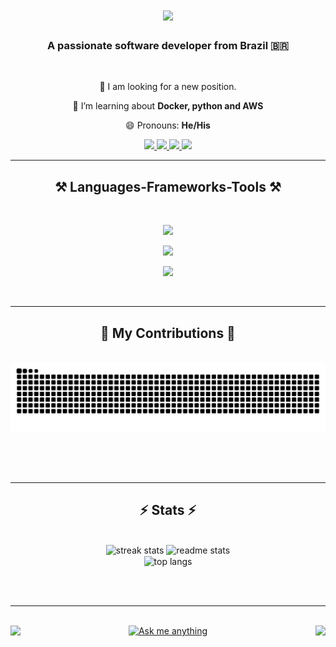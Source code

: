 <h1 align="center">
    <img src="https://readme-typing-svg.herokuapp.com/?font=Righteous&size=35&center=true&vCenter=true&width=500&height=70&duration=4000&lines=Hi+There!+👋;+I'm+Marcelo+Nogueira!;" />
</h1>

<h3 align="center">A passionate software developer from Brazil 🇧🇷</h3>

<br/>

<div align="center">
 
  🔭 I am looking for a new position.
 
  🌱 I’m learning about **Docker, python and AWS**

😄 Pronouns: **He/His**

 </div>
 
<div width='100%' align='center'> 
  <span>
    <a href="mailto:marcelon27@gmail.com">
      <img src="https://img.shields.io/badge/Email-4a646c?style=for-the-badge&logo=gmail&style=flat&logoColor=red" target="_blank" />
    </a>
  </span>

  <span>
    <a href="https://www.linkedin.com/in/marcelo-nogueira-silva/" target="_blank">
      <img src="https://img.shields.io/badge/LinkedIn-4a646c?style=for-the-badge&logo=linkedin&style=flat&logoColor=blue" target="_blank" />
    </a>
  </span>

  <span>
    <a href="./files/marcelo_nogueira_en.pdf" download>
      <img src="https://img.shields.io/badge/Resume-4a646c?style=for-the-badge&logo=googledocs&style=flat&logoColor=e0ffff" target="_blank" />
    </a>
  </span>

  <span>
    <a href="./files/marcelo_nogueira_pt.pdf" download>
      <img src="https://img.shields.io/badge/Currículo-4a646c?style=for-the-badge&logo=googledocs&style=flat&logoColor=e0ffff" target="_blank" />
    </a>
  </span>
</div>

 <hr/>
 
<h2 align="center">⚒️ Languages-Frameworks-Tools ⚒️</h2>
<br/>
<div align="center">
  <p>
    <img src="https://skillicons.dev/icons?i=javascript,html,css,sass,react,vue,nextjs,vitest" />
  </p>
  <p>
    <img src="https://skillicons.dev/icons?i=nodejs,jest,nest,express,ts,py,fastapi,sklearn,redis" />
  </p>
  <p>
    <img src="https://skillicons.dev/icons?i=git,docker,anaconda,kafka,rabbitmq,mongodb,postgres,sqlite" />
  </p>
</div>

<br/>
<hr/>

<div align="center">
  <h2>🐍 My Contributions 🐍</h2>
  <br>
  <img alt="snake eating my contributions" src="https://raw.githubusercontent.com/locemarn/locemarn/output/github-contribution-grid-snake.svg" />
  
  <br/><br/><br/>
</div>

<hr/>

<h2 align="center">⚡ Stats ⚡</h2>
<br>
<div align=center>
  <img width=390 src="https://github-readme-streak-stats-salesp07.vercel.app/?user=salesp07&count_private=true&theme=react&border_radius=10" alt="streak stats"/>
  <img width=390 src="https://github-readme-stats-salesp07.vercel.app/api?username=salesp07&count_private=true&show_icons=true&theme=react&rank_icon=github&border_radius=10" alt="readme stats" />
  <br/>
  <img width=325 align="center" src="https://github-readme-stats-salesp07.vercel.app/api/top-langs/?username=salesp07&hide=HTML&langs_count=8&layout=compact&theme=react&border_radius=10&size_weight=0.5&count_weight=0.5&exclude_repo=github-readme-stats" alt="top langs" />
</div>

<br/><br/>

<hr/>

<br/>

<div width="100%" justify="flex-end" align="center" >
  <img align="left" src="https://img.shields.io/badge/Maintained%3F-yes-1abc9c.svg" />

  <a href='https://github.com/locemarn/locemarn/issues' target='_blank' align="center" >
    <img src='https://img.shields.io/badge/Ask%20me-anything-1abc9c.svg' border='0' alt='Ask me anything' />
  </a>

  <img align="right" src="https://komarev.com/ghpvc/?username=locemarn&label=Hello+Visitors&color=1abc9c" />

</div>

<br/>
